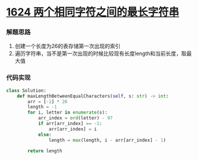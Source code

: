 # [1624 两个相同字符之间的最长字符串](https://leetcode.cn/problems/largest-substring-between-two-equal-characters/)

### 解题思路

1. 创建一个长度为26的表存储第一次出现的索引
2. 遍历字符串，当不是第一次出现的时候比较现有长度length和当前长度，取最大值

### 代码实现

```python
class Solution:
    def maxLengthBetweenEqualCharacters(self, s: str) -> int:
        arr = [-1] * 26
        length = -1
        for i, letter in enumerate(s):
            arr_index = ord(letter) - 97
            if arr[arr_index] == -1:
                arr[arr_index] = i
            else:
                length = max(length, i - arr[arr_index] - 1)
        
        return length
```

